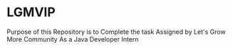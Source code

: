 # LGMVIP
Purpose of this Repository is to Complete the task Assigned by Let's Grow More Community As a Java Developer Intern
